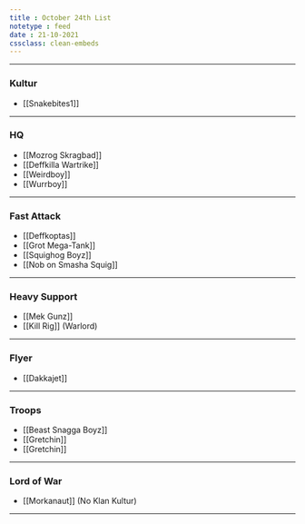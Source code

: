 ```yaml
---
title : October 24th List
notetype : feed
date : 21-10-2021
cssclass: clean-embeds
---
```


---

### Kultur
* [[Snakebites1]]

---

### HQ
* [[Mozrog Skragbad]]
* [[Deffkilla Wartrike]]
* [[Weirdboy]]
* [[Wurrboy]]

---

### Fast Attack
* [[Deffkoptas]]
* [[Grot Mega-Tank]]
* [[Squighog Boyz]]
* [[Nob on Smasha Squig]]

---

### Heavy Support
* [[Mek Gunz]]
* [[Kill Rig]] (Warlord)

---

### Flyer
* [[Dakkajet]]

---

### Troops
* [[Beast Snagga Boyz]]
* [[Gretchin]]
* [[Gretchin]]

---

### Lord of War
* [[Morkanaut]] (No Klan Kultur)

---